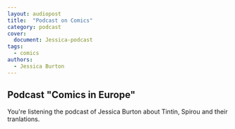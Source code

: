 ```yaml
---
layout: audiopost
title:  "Podcast on Comics"
category: podcast
cover:
  document: Jessica-podcast  
tags:
  - comics
authors:
  - Jessica Burton
---
```


## Podcast "Comics in Europe"

You're listening the podcast of Jessica Burton about Tintin, Spirou and their tranlations. 

<!-- more -->
